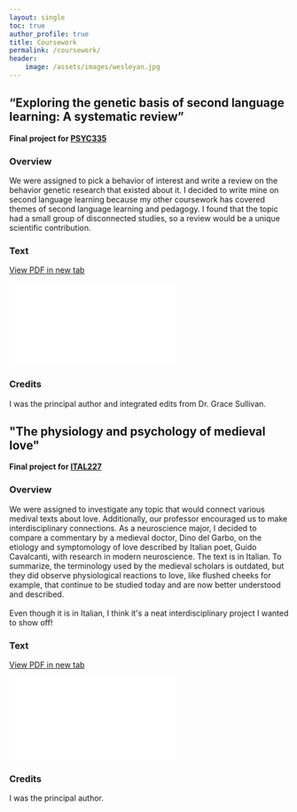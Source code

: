 ```yaml
---
layout: single
toc: true
author_profile: true
title: Coursework
permalink: /coursework/
header:
    image: /assets/images/wesleyan.jpg
---
```


## “Exploring the genetic basis of second language learning: A systematic review”

**Final project for [PSYC335](https://owaprod-pub.wesleyan.edu/reg/!wesmaps_page.html?stuid=&facid=NONE&crse=016514&term=1231)**

### Overview

We were assigned to pick a behavior of interest and write a review on the behavior genetic research that existed about it. I decided to write mine on second language learning because my other coursework has covered themes of second language learning and pedagogy. I found that the topic had a small group of disconnected studies, so a review would be a unique scientific contribution.

### Text

<a href="/assets/documents/Bourque_2023_Review_2023-07-04.pdf" target="_blank" rel="noopener noreferrer" class="btn btn--primary btn--large">View PDF in new tab</a> 

<embed src="/assets/documents/Bourque_2023_Review_2023-07-04.pdf" type="application/pdf">

### Credits

I was the principal author and integrated edits from Dr. Grace Sullivan.


## "The physiology and psychology of medieval love"

**Final project for [ITAL227](https://owaprod-pub.wesleyan.edu/reg/!wesmaps_page.html?stuid=&facid=NONE&crse=014558&term=1231)**

### Overview

We were assigned to investigate any topic that would connect various medival texts about love. Additionally, our professor encouraged us to make interdisciplinary connections. As a neuroscience major, I decided to compare a commentary by a medieval doctor, Dino del Garbo, on the etiology and symptomology of love described by Italian poet, Guido Cavalcanti, with research in modern neuroscience. The text is in Italian. To summarize, the terminology used by the medieval scholars is outdated, but they did observe physiological reactions to love, like flushed cheeks for example, that continue to be studied today and are now better understood and described. \
\
Even though it is in Italian, I think it's a neat interdisciplinary project I wanted to show off!

### Text

<a href="/assets/documents/La fisiologia e la psicologia dell’amore medievale.pdf" target="_blank" rel="noopener noreferrer" class="btn btn--primary btn--large">View PDF in new tab</a> 

<embed src="/assets/documents/La fisiologia e la psicologia dell’amore medievale.pdf" type="application/pdf">

### Credits

I was the principal author.